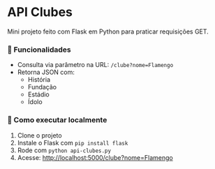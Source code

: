 # API Clubes

Mini projeto feito com Flask em Python para praticar requisições GET.

### 🔧 Funcionalidades

- Consulta via parâmetro na URL: `/clube?nome=Flamengo`
- Retorna JSON com:
  - História
  - Fundação
  - Estádio
  - Ídolo

### 🚀 Como executar localmente

1. Clone o projeto
2. Instale o Flask com `pip install flask`
3. Rode com `python api-clubes.py`
4. Acesse: [http://localhost:5000/clube?nome=Flamengo](http://localhost:5000/clube?nome=Flamengo)
